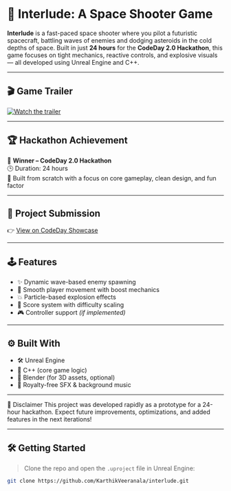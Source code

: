 # 🚀 Interlude: A Space Shooter Game

**Interlude** is a fast-paced space shooter where you pilot a futuristic spacecraft, battling waves of enemies and dodging asteroids in the cold depths of space. Built in just **24 hours** for the **CodeDay 2.0 Hackathon**, this game focuses on tight mechanics, reactive controls, and explosive visuals — all developed using Unreal Engine and C++.

---

## 🎬 Game Trailer

[![Watch the trailer](https://img.youtube.com/vi/dHsKdx9EZbs/0.jpg)](https://youtu.be/dHsKdx9EZbs)

---

## 🏆 Hackathon Achievement

🥇 **Winner – CodeDay 2.0 Hackathon**  
🕒 Duration: 24 hours  
🎯 Built from scratch with a focus on core gameplay, clean design, and fun factor

---

## 🔗 Project Submission

👉 [View on CodeDay Showcase](https://showcase.codeday.org/project/claxnqs0n1204021fgiftjsldqfi)

---

## 🕹️ Features

- ✨ Dynamic wave-based enemy spawning
- 🚀 Smooth player movement with boost mechanics
- 💥 Particle-based explosion effects
- 🎯 Score system with difficulty scaling
- 🎮 Controller support *(if implemented)*

---

## ⚙️ Built With

- 🛠️ Unreal Engine
- 🧠 C++ (core game logic)
- 🎨 Blender (for 3D assets, optional)
- 🎼 Royalty-free SFX & background music

---

📌 Disclaimer
This project was developed rapidly as a prototype for a 24-hour hackathon.
Expect future improvements, optimizations, and added features in the next iterations!

---

## 🛠️ Getting Started

> Clone the repo and open the `.uproject` file in Unreal Engine:

```bash
git clone https://github.com/KarthikVeeranala/interlude.git

